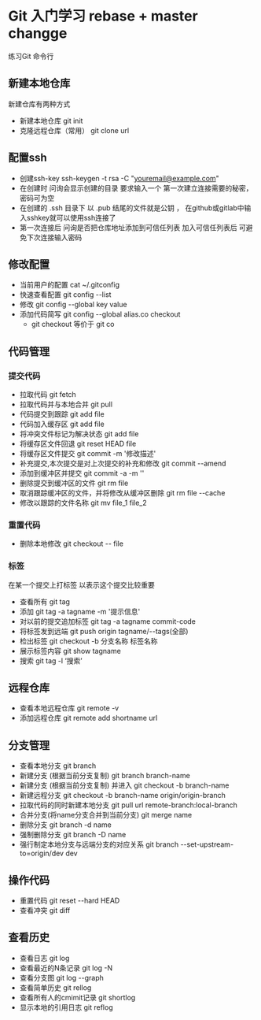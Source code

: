 # Git 入门学习  rebase + master changge练习Git 命令行## 新建本地仓库新建仓库有两种方式 * 新建本地仓库 git init * 克隆远程仓库（常用） git clone url## 配置ssh  * 创建ssh-key ssh-keygen -t rsa -C "youremail@example.com"  * 在创建时 问询会显示创建的目录 要求输入一个 第一次建立连接需要的秘密，密码可为空  * 在创建的 .ssh 目录下 以 .pub 结尾的文件就是公钥 ， 在github或gitlab中输入sshkey就可以使用ssh连接了  * 第一次连接后 问询是否把仓库地址添加到可信任列表 加入可信任列表后 可避免下次连接输入密码## 修改配置 * 当前用户的配置 cat ~/.gitconfig * 快速查看配置 git config --list  * 修改 git config --global key value * 添加代码简写 git config --global alias.co checkout    * git checkout 等价于 git co## 代码管理### 提交代码 * 拉取代码 git fetch  * 拉取代码并与本地合并 git pull * 代码提交到跟踪 git add file * 代码加入缓存区 git add file * 将冲突文件标记为解决状态 git add file * 将缓存区文件回退 git reset HEAD file * 将缓存区文件提交 git commit -m '修改描述' * 补充提交,本次提交是对上次提交的补充和修改 git commit --amend * 添加到缓冲区并提交 git commit -a -m '' * 删除提交到缓冲区的文件 git rm file * 取消跟踪缓冲区的文件，并将修改从缓冲区删除 git rm file --cache * 修改以跟踪的文件名称 git mv file_1 file_2### 重置代码 * 删除本地修改 git checkout -- file### 标签 在某一个提交上打标签 以表示这个提交比较重要 * 查看所有 git tag * 添加 git tag -a tagname -m '提示信息' * 对以前的提交追加标签 git tag -a tagname commit-code * 将标签发到远端 git push origin tagname/--tags(全部) * 检出标签 git checkout -b 分支名称 标签名称 * 展示标签内容 git show tagname * 搜索 git tag -l ‘搜索’## 远程仓库 * 查看本地远程仓库 git remote -v * 添加远程仓库 git remote add shortname url## 分支管理 * 查看本地分支 git branch * 新建分支 (根据当前分支复制) git branch branch-name * 新建分支 (根据当前分支复制) 并进入 git checkout -b branch-name * 新建远程分支 git checkout -b branch-name origin/origin-branch * 拉取代码的同时新建本地分支 git pull url remote-branch:local-branch * 合并分支(将name分支合并到当前分支) git merge name * 删除分支 git branch -d name * 强制删除分支 git branch -D name * 强行制定本地分支与远端分支的对应关系 git branch --set-upstream-to=origin/dev dev## 操作代码  * 重置代码 git reset --hard HEAD  * 查看冲突 git diff## 查看历史  * 查看日志 git log  * 查看最近的N条记录 git log -N  * 查看分支图 git log --graph  * 查看简单历史 git rellog  * 查看所有人的cmimit记录 git shortlog  * 显示本地的引用日志 git reflog